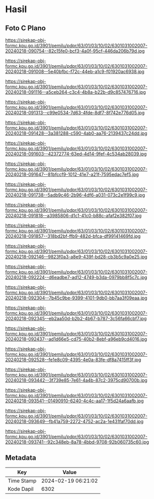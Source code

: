 # Hasil

## Foto C Plano

https://sirekap-obj-formc.kpu.go.id/3901/pemilu/pdpr/63/01/03/10/02/6301031002007-20240218-090754--82c15fe0-bcf3-4a0f-95cf-446da206b79d.jpg

https://sirekap-obj-formc.kpu.go.id/3901/pemilu/pdpr/63/01/03/10/02/6301031002007-20240218-091008--5e40bfbc-f72c-44eb-a1c9-f01920ac6938.jpg

https://sirekap-obj-formc.kpu.go.id/3901/pemilu/pdpr/63/01/03/10/02/6301031002007-20240218-091116--a5ceb264-c3c4-4b8a-b22b-d9c857476716.jpg

https://sirekap-obj-formc.kpu.go.id/3901/pemilu/pdpr/63/01/03/10/02/6301031002007-20240218-091313--c99e0534-7d63-4fde-8df7-8f742e776d05.jpg

https://sirekap-obj-formc.kpu.go.id/3901/pemilu/pdpr/63/01/03/10/02/6301031002007-20240218-091428--3a381288-c590-4ab0-aa76-2139437c24dd.jpg

https://sirekap-obj-formc.kpu.go.id/3901/pemilu/pdpr/63/01/03/10/02/6301031002007-20240218-091603--42372774-63ed-4d14-9fef-4c534ab28039.jpg

https://sirekap-obj-formc.kpu.go.id/3901/pemilu/pdpr/63/01/03/10/02/6301031002007-20240218-091647--81bfccf9-1012-41e7-a21f-7595edac7ef5.jpg

https://sirekap-obj-formc.kpu.go.id/3901/pemilu/pdpr/63/01/03/10/02/6301031002007-20240218-091738--5adb9c46-2b96-4df6-a031-073c2e1f99c9.jpg

https://sirekap-obj-formc.kpu.go.id/3901/pemilu/pdpr/63/01/03/10/02/6301031002007-20240218-091818--a3985806-d1c1-41c0-b88c-afaf2e382f07.jpg

https://sirekap-obj-formc.kpu.go.id/3901/pemilu/pdpr/63/01/03/10/02/6301031002007-20240218-091857--318bd2bf-ffb9-482d-bfca-df99141469fd.jpg

https://sirekap-obj-formc.kpu.go.id/3901/pemilu/pdpr/63/01/03/10/02/6301031002007-20240218-092146--9823f0a3-a8e9-439f-bd28-cb3b5c9a0e25.jpg

https://sirekap-obj-formc.kpu.go.id/3901/pemilu/pdpr/63/01/03/10/02/6301031002007-20240218-092224--d6eadbe7-ad12-4749-b3da-0979bb8f5c7c.jpg

https://sirekap-obj-formc.kpu.go.id/3901/pemilu/pdpr/63/01/03/10/02/6301031002007-20240218-092304--7b45c9be-9399-4101-9db0-bb7aa3f09eaa.jpg

https://sirekap-obj-formc.kpu.go.id/3901/pemilu/pdpr/63/01/03/10/02/6301031002007-20240218-092345--eb2aa50d-b2b2-4b67-b787-3c56fa66cbf7.jpg

https://sirekap-obj-formc.kpu.go.id/3901/pemilu/pdpr/63/01/03/10/02/6301031002007-20240218-092437--ad1d66e5-cd75-40b2-8ebf-a96eb9cd4016.jpg

https://sirekap-obj-formc.kpu.go.id/3901/pemilu/pdpr/63/01/03/10/02/6301031002007-20240218-092528--fe1e8c09-4395-4e0a-83fe-df8a7415ff3f.jpg

https://sirekap-obj-formc.kpu.go.id/3901/pemilu/pdpr/63/01/03/10/02/6301031002007-20240218-093442--3f739e85-7e61-4a4b-87c2-3975cd90700b.jpg

https://sirekap-obj-formc.kpu.go.id/3901/pemilu/pdpr/63/01/03/10/02/6301031002007-20240218-093541--01490910-6240-4c4c-aa17-1f5d24a6aafb.jpg

https://sirekap-obj-formc.kpu.go.id/3901/pemilu/pdpr/63/01/03/10/02/6301031002007-20240218-093649--fb41a759-2272-4752-ac2a-1e431faf70dd.jpg

https://sirekap-obj-formc.kpu.go.id/3901/pemilu/pdpr/63/01/03/10/02/6301031002007-20240218-093741--92c348eb-8a78-4bbd-9708-92b060735c60.jpg


## Metadata

| Key        | Value               |
| ---------- | ------------------- |
| Time Stamp | 2024-02-19 06:21:02 |
| Kode Dapil | 6302                |



